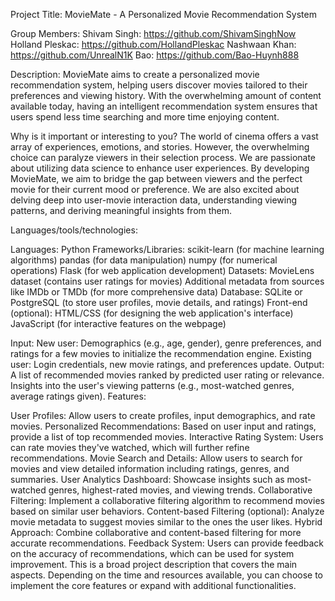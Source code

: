 Project Title: MovieMate - A Personalized Movie Recommendation System

Group Members: 
Shivam Singh: https://github.com/ShivamSinghNow
Holland Pleskac: https://github.com/HollandPleskac
Nashwaan Khan: https://github.com/UnrealN1K
Bao: https://github.com/Bao-Huynh888

Description:
MovieMate aims to create a personalized movie recommendation system, helping users discover movies tailored to their preferences and viewing history. With the overwhelming amount of content available today, having an intelligent recommendation system ensures that users spend less time searching and more time enjoying content.

Why is it important or interesting to you?
The world of cinema offers a vast array of experiences, emotions, and stories. However, the overwhelming choice can paralyze viewers in their selection process. We are passionate about utilizing data science to enhance user experiences. By developing MovieMate, we aim to bridge the gap between viewers and the perfect movie for their current mood or preference. We are also excited about delving deep into user-movie interaction data, understanding viewing patterns, and deriving meaningful insights from them.

Languages/tools/technologies:

Languages: Python
Frameworks/Libraries:
scikit-learn (for machine learning algorithms)
pandas (for data manipulation)
numpy (for numerical operations)
Flask (for web application development)
Datasets:
MovieLens dataset (contains user ratings for movies)
Additional metadata from sources like IMDb or TMDb (for more comprehensive data)
Database: SQLite or PostgreSQL (to store user profiles, movie details, and ratings)
Front-end (optional):
HTML/CSS (for designing the web application's interface)
JavaScript (for interactive features on the webpage)

Input: New user: Demographics (e.g., age, gender), genre preferences, and ratings for a few movies to initialize the recommendation engine.
Existing user: Login credentials, new movie ratings, and preferences update.
Output: A list of recommended movies ranked by predicted user rating or relevance.
Insights into the user's viewing patterns (e.g., most-watched genres, average ratings given).
Features:

User Profiles: Allow users to create profiles, input demographics, and rate movies.
Personalized Recommendations: Based on user input and ratings, provide a list of top recommended movies.
Interactive Rating System: Users can rate movies they've watched, which will further refine recommendations.
Movie Search and Details: Allow users to search for movies and view detailed information including ratings, genres, and summaries.
User Analytics Dashboard: Showcase insights such as most-watched genres, highest-rated movies, and viewing trends.
Collaborative Filtering: Implement a collaborative filtering algorithm to recommend movies based on similar user behaviors.
Content-based Filtering (optional): Analyze movie metadata to suggest movies similar to the ones the user likes.
Hybrid Approach: Combine collaborative and content-based filtering for more accurate recommendations.
Feedback System: Users can provide feedback on the accuracy of recommendations, which can be used for system improvement.
This is a broad project description that covers the main aspects. Depending on the time and resources available, you can choose to implement the core features or expand with additional functionalities.





